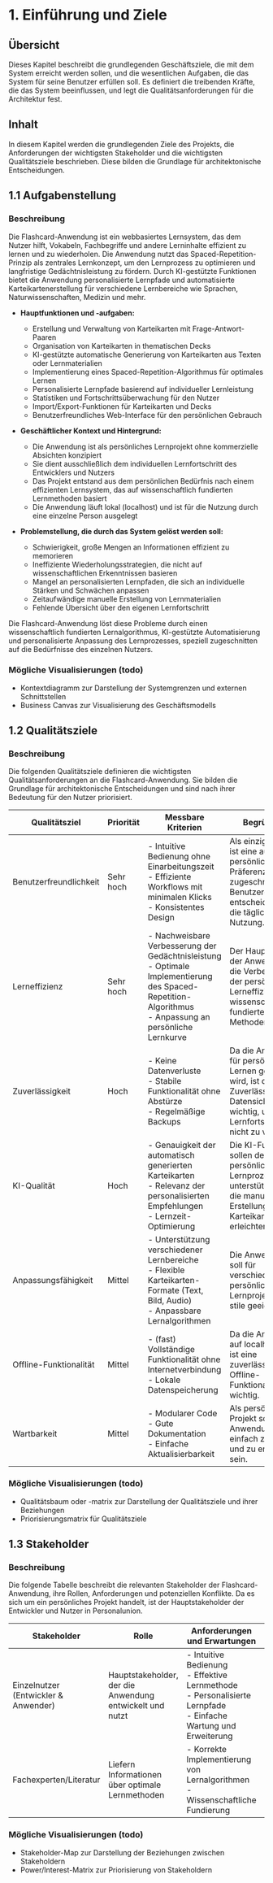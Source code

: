 # 1. Einführung und Ziele

## Übersicht
Dieses Kapitel beschreibt die grundlegenden Geschäftsziele, die mit dem System erreicht werden sollen, und die wesentlichen Aufgaben, die das System für seine Benutzer erfüllen soll. Es definiert die treibenden Kräfte, die das System beeinflussen, und legt die Qualitätsanforderungen für die Architektur fest.

## Inhalt
In diesem Kapitel werden die grundlegenden Ziele des Projekts, die Anforderungen der wichtigsten Stakeholder und die wichtigsten Qualitätsziele beschrieben. Diese bilden die Grundlage für architektonische Entscheidungen.

## 1.1 Aufgabenstellung

### Beschreibung
Die Flashcard-Anwendung ist ein webbasiertes Lernsystem, das dem Nutzer hilft, Vokabeln, Fachbegriffe und andere Lerninhalte effizient zu lernen und zu wiederholen. Die Anwendung nutzt das Spaced-Repetition-Prinzip als zentrales Lernkonzept, um den Lernprozess zu optimieren und langfristige Gedächtnisleistung zu fördern. Durch KI-gestützte Funktionen bietet die Anwendung personalisierte Lernpfade und automatisierte Karteikartenerstellung für verschiedene Lernbereiche wie Sprachen, Naturwissenschaften, Medizin und mehr.

* **Hauptfunktionen und -aufgaben:**
  * Erstellung und Verwaltung von Karteikarten mit Frage-Antwort-Paaren
  * Organisation von Karteikarten in thematischen Decks
  * KI-gestützte automatische Generierung von Karteikarten aus Texten oder Lernmaterialien
  * Implementierung eines Spaced-Repetition-Algorithmus für optimales Lernen
  * Personalisierte Lernpfade basierend auf individueller Lernleistung
  * Statistiken und Fortschrittsüberwachung für den Nutzer
  * Import/Export-Funktionen für Karteikarten und Decks
  * Benutzerfreundliches Web-Interface für den persönlichen Gebrauch

* **Geschäftlicher Kontext und Hintergrund:**
  * Die Anwendung ist als persönliches Lernprojekt ohne kommerzielle Absichten konzipiert
  * Sie dient ausschließlich dem individuellen Lernfortschritt des Entwicklers und Nutzers
  * Das Projekt entstand aus dem persönlichen Bedürfnis nach einem effizienten Lernsystem, das auf wissenschaftlich fundierten Lernmethoden basiert
  * Die Anwendung läuft lokal (localhost) und ist für die Nutzung durch eine einzelne Person ausgelegt

* **Problemstellung, die durch das System gelöst werden soll:**
  * Schwierigkeit, große Mengen an Informationen effizient zu memorieren
  * Ineffiziente Wiederholungsstrategien, die nicht auf wissenschaftlichen Erkenntnissen basieren
  * Mangel an personalisierten Lernpfaden, die sich an individuelle Stärken und Schwächen anpassen
  * Zeitaufwändige manuelle Erstellung von Lernmaterialien
  * Fehlende Übersicht über den eigenen Lernfortschritt

Die Flashcard-Anwendung löst diese Probleme durch einen wissenschaftlich fundierten Lernalgorithmus, KI-gestützte Automatisierung und personalisierte Anpassung des Lernprozesses, speziell zugeschnitten auf die Bedürfnisse des einzelnen Nutzers.

### Mögliche Visualisierungen (todo)
* Kontextdiagramm zur Darstellung der Systemgrenzen und externen Schnittstellen
* Business Canvas zur Visualisierung des Geschäftsmodells

## 1.2 Qualitätsziele

### Beschreibung
Die folgenden Qualitätsziele definieren die wichtigsten Qualitätsanforderungen an die Flashcard-Anwendung. Sie bilden die Grundlage für architektonische Entscheidungen und sind nach ihrer Bedeutung für den Nutzer priorisiert.

| Qualitätsziel | Priorität | Messbare Kriterien | Begründung |
|---------------|-----------|-------------------|------------|
| Benutzerfreundlichkeit | Sehr hoch | - Intuitive Bedienung ohne Einarbeitungszeit<br>- Effiziente Workflows mit minimalen Klicks<br>- Konsistentes Design | Als einziger Nutzer ist eine auf persönliche Präferenzen zugeschnittene Benutzeroberfläche entscheidend für die tägliche Nutzung. |
| Lerneffizienz | Sehr hoch | - Nachweisbare Verbesserung der Gedächtnisleistung<br>- Optimale Implementierung des Spaced-Repetition-Algorithmus<br>- Anpassung an persönliche Lernkurve | Der Hauptzweck der Anwendung ist die Verbesserung der persönlichen Lerneffizienz durch wissenschaftlich fundierte Methoden. |
| Zuverlässigkeit | Hoch | - Keine Datenverluste<br>- Stabile Funktionalität ohne Abstürze<br>- Regelmäßige Backups | Da die Anwendung für persönliches Lernen genutzt wird, ist die Zuverlässigkeit und Datensicherheit wichtig, um Lernfortschritte nicht zu verlieren. |
| KI-Qualität | Hoch | - Genauigkeit der automatisch generierten Karteikarten<br>- Relevanz der personalisierten Empfehlungen<br>- Lernzeit-Optimierung | Die KI-Funktionen sollen den persönlichen Lernprozess unterstützen und die manuelle Erstellung von Karteikarten erleichtern. |
| Anpassungsfähigkeit | Mittel | - Unterstützung verschiedener Lernbereiche<br>- Flexible Karteikarten-Formate (Text, Bild, Audio)<br>- Anpassbare Lernalgorithmen | Die Anwendung soll für verschiedene persönliche Lernprojekte und -stile geeignet sein. |
| Offline-Funktionalität | Mittel | - (fast) Vollständige Funktionalität ohne Internetverbindung<br>- Lokale Datenspeicherung | Da die Anwendung auf localhost läuft, ist eine zuverlässige Offline-Funktionalität wichtig. |
| Wartbarkeit | Mittel | - Modularer Code<br>- Gute Dokumentation<br>- Einfache Aktualisierbarkeit | Als persönliches Projekt sollte die Anwendung einfach zu warten und zu erweitern sein. |

### Mögliche Visualisierungen (todo)
* Qualitätsbaum oder -matrix zur Darstellung der Qualitätsziele und ihrer Beziehungen
* Priorisierungsmatrix für Qualitätsziele

## 1.3 Stakeholder

### Beschreibung
Die folgende Tabelle beschreibt die relevanten Stakeholder der Flashcard-Anwendung, ihre Rollen, Anforderungen und potenziellen Konflikte. Da es sich um ein persönliches Projekt handelt, ist der Hauptstakeholder der Entwickler und Nutzer in Personalunion.

| Stakeholder | Rolle | Anforderungen und Erwartungen | Einfluss/Interesse | Potenzielle Konflikte |
|-------------|-------|------------------------------|-------------------|---------------------|
| Einzelnutzer (Entwickler & Anwender) | Hauptstakeholder, der die Anwendung entwickelt und nutzt | - Intuitive Bedienung<br>- Effektive Lernmethode<br>- Personalisierte Lernpfade<br>- Einfache Wartung und Erweiterung | Sehr hoch/Sehr hoch | - Entwicklungsaufwand vs. Funktionsumfang<br>- Kurzfristige Implementierung vs. langfristige Codequalität |
| Fachexperten/Literatur | Liefern Informationen über optimale Lernmethoden | - Korrekte Implementierung von Lernalgorithmen<br>- Wissenschaftliche Fundierung | Niedrig/Hoch | - Theoretische Optimalität vs. praktische Umsetzbarkeit |

### Mögliche Visualisierungen (todo)
* Stakeholder-Map zur Darstellung der Beziehungen zwischen Stakeholdern
* Power/Interest-Matrix zur Priorisierung von Stakeholdern